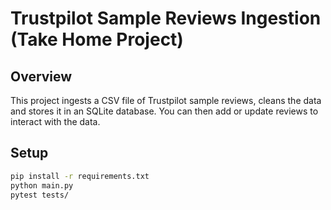 # Trustpilot Sample Reviews Ingestion (Take Home Project)

## Overview

This project ingests a CSV file of Trustpilot sample reviews, cleans the data and stores it in an SQLite database. You can then add or update reviews to interact with the data.

## Setup

```bash
pip install -r requirements.txt
python main.py
pytest tests/

